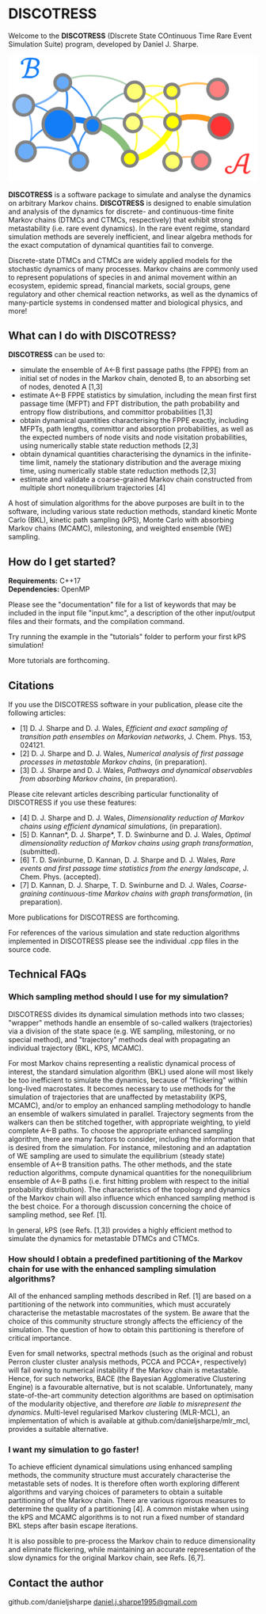 # DISCOTRESS

Welcome to the **DISCOTRESS** (DIscrete State COntinuous Time Rare Event Simulation Suite) program, developed by Daniel J. Sharpe.

![Getting from B to A in a Markov chain](https://github.com/danieljsharpe/danieljsharpe/blob/master/discotress_network_annotated.png?raw=true)

**DISCOTRESS** is a software package to simulate and analyse the dynamics on arbitrary Markov chains. **DISCOTRESS** is designed to enable simulation and analysis of the dynamics for discrete- and continuous-time finite Markov chains (DTMCs and CTMCs, respectively) that exhibit strong metastability (i.e. rare event dynamics). In the rare event regime, standard simulation methods are severely inefficient, and linear algebra methods for the exact computation of dynamical quantities fail to converge.

Discrete-state DTMCs and CTMCs are widely applied models for the stochastic dynamics of many processes. Markov chains are commonly used to represent populations of species in and animal movement within an ecosystem, epidemic spread, financial markets, social groups, gene regulatory and other chemical reaction networks, as well as the dynamics of many-particle systems in condensed matter and biological physics, and more!

## What can I do with DISCOTRESS?

**DISCOTRESS** can be used to:
- simulate the ensemble of A<-B first passage paths (the FPPE) from an initial set of nodes in the Markov chain, denoted B, to an absorbing set of nodes, denoted A [1,3]
- estimate A<-B FPPE statistics by simulation, including the mean first first passage time (MFPT) and FPT distribution, the path probability and entropy flow distributions, and committor probabilities [1,3]
- obtain dynamical quantities characterising the FPPE exactly, including MFPTs, path lengths, committor and absorption probabilities, as well as the expected numbers of node visits and node visitation probabilities, using numerically stable state reduction methods [2,3]
- obtain dynamical quantities characterising the dynamics in the infinite-time limit, namely the stationary distribution and the average mixing time, using numerically stable state reduction methods [2,3]
- estimate and validate a coarse-grained Markov chain constructed from multiple short nonequilibrium trajectories [4]

A host of simulation algorithms for the above purposes are built in to the software, including various state reduction methods, standard kinetic Monte Carlo (BKL), kinetic path sampling (kPS), Monte Carlo with absorbing Markov chains (MCAMC), milestoning, and weighted ensemble (WE) sampling.

## How do I get started?

**Requirements:** C++17  
**Dependencies:** OpenMP

Please see the "documentation" file for a list of keywords that may be included in the input file "input.kmc", a description of the other input/output files and their formats, and the compilation command.

Try running the example in the "tutorials" folder to perform your first kPS simulation!

More tutorials are forthcoming.

## Citations

If you use the DISCOTRESS software in your publication, please cite the following articles:
- [1] D. J. Sharpe and D. J. Wales, _Efficient and exact sampling of transition path ensembles on Markovian networks_, J. Chem. Phys. 153, 024121.
- [2] D. J. Sharpe and D. J. Wales, _Numerical analysis of first passage processes in metastable Markov chains_, (in preparation).
- [3] D. J. Sharpe and D. J. Wales, _Pathways and dynamical observables from absorbing Markov chains_, (in preparation).

Please cite relevant articles describing particular functionality of DISCOTRESS if you use these features:
- [4] D. J. Sharpe and D. J. Wales, _Dimensionality reduction of Markov chains using efficient dynamical simulations_, (in preparation).
- [5] D. Kannan\*, D. J. Sharpe\*, T. D. Swinburne and D. J. Wales, _Optimal dimensionality reduction of Markov chains using graph transformation_, (submitted).
- [6] T. D. Swinburne, D. Kannan, D. J. Sharpe and D. J. Wales, _Rare events and first passage time statistics from the energy landscape_, J. Chem. Phys. (accepted).
- [7] D. Kannan, D. J. Sharpe, T. D. Swinburne and D. J. Wales, _Coarse-graining continuous-time Markov chains with graph transformation_, (in preparation).

More publications for DISCOTRESS are forthcoming.

For references of the various simulation and state reduction algorithms implemented in DISCOTRESS please see the individual .cpp files in the source code.

## Technical FAQs

### 

### Which sampling method should I use for my simulation?

DISCOTRESS divides its dynamical simulation methods into two classes; "wrapper" methods handle an ensemble of so-called walkers (trajectories) via a division of the state space (e.g. WE sampling, milestoning, or no special method), and "trajectory" methods deal with propagating an individual trajectory (BKL, KPS, MCAMC).

For most Markov chains representing a realistic dynamical process of interest, the standard simulation algorithm (BKL) used alone will most likely be too inefficient to simulate the dynamics, because of "flickering" within long-lived macrostates. It becomes necessary to use methods for the simulation of trajectories that are unaffected by metastability (KPS, MCAMC), and/or to employ an enhanced sampling methodology to handle an ensemble of walkers simulated in parallel. Trajectory segments from the walkers can then be stitched together, with appropriate weighting, to yield complete A<-B paths. To choose the appropriate enhanced sampling algorithm, there are many factors to consider, including the information that is desired from the simulation. For instance, milestoning and an adaptation of WE sampling are used to simulate the equilibrium (steady state) ensemble of A<-B transition paths. The other methods, and the state reduction algorithms, compute dynamical quantities for the nonequilibrium ensemble of A<-B paths (i.e. first hitting problem with respect to the initial probability distribution). The characteristics of the topology and dynamics of the Markov chain will also influence which enhanced sampling method is the best choice. For a thorough discussion concerning the choice of sampling method, see Ref. [1].

In general, kPS (see Refs. [1,3]) provides a highly efficient method to simulate the dynamics for metastable DTMCs and CTMCs.

### How should I obtain a predefined partitioning of the Markov chain for use with the enhanced sampling simulation algorithms?

All of the enhanced sampling methods described in Ref. [1] are based on a partitioning of the network into communities, which must accurately characterise the metastable macrostates of the system. Be aware that the choice of this community structure strongly affects the efficiency of the simulation. The question of how to obtain this partitioning is therefore of critical importance.

Even for small networks, spectral methods (such as the original and robust Perron cluster cluster analysis methods, PCCA and PCCA+, respectively) will fail owing to numerical instability if the Markov chain is metastable. Hence, for such networks, BACE (the Bayesian Agglomerative Clustering Engine) is a favourable alternative, but is not scalable. Unfortunately, many state-of-the-art community detection algorithms are based on optimisation of the modularity objective, and therefore _are liable to misrepresent the dynamics_. Multi-level regularised Markov clustering (MLR-MCL), an implementation of which is available at github.com/danieljsharpe/mlr\_mcl, provides a suitable alternative.

### I want my simulation to go faster!

To achieve efficient dynamical simulations using enhanced sampling methods, the community structure must accurately characterise the metastable sets of nodes. It is therefore often worth exploring different algorithms and varying choices of parameters to obtain a suitable partitioning of the Markov chain. There are various rigorous measures to determine the quality of a partitioning [4]. A common mistake when using the kPS and MCAMC algorithms is to not run a fixed number of standard BKL steps after basin escape iterations.

It is also possible to pre-process the Markov chain to reduce dimensionality and eliminate flickering, while maintaining an accurate representation of the slow dynamics for the original Markov chain, see Refs. [6,7].

## Contact the author

github.com/danieljsharpe
daniel.j.sharpe1995@gmail.com
